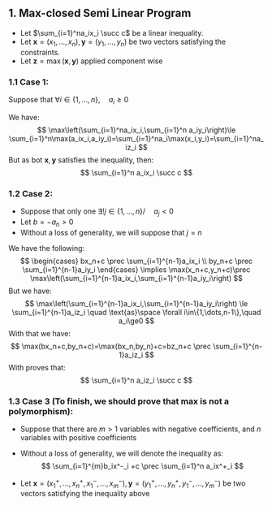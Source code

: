 
## 1. Max-closed Semi Linear Program

- Let $\sum_{i=1}^na_ix_i \succ c$ be a linear inequality.
- Let $\boldsymbol{x}=(x_1,\dots,x_n),\boldsymbol{y}=(y_1,\dots,y_n)$ be two vectors satisfying the constraints.
- Let $\boldsymbol{z}=\max(\boldsymbol{x},\boldsymbol{y})$ applied component wise

### 1.1 Case 1:
Suppose that $\forall i\in\{1,\dots,n\}, \quad a_i\ge 0$

We have:
$$
\max\left(\sum_{i=1}^na_ix_i,\sum_{i=1}^n a_iy_i\right)\le \sum_{i=1}^n\max(a_ix_i,a_iy_i)=\sum_{i=1}^na_i\max(x_i,y_i)=\sum_{i=1}^na_iz_i
$$
But as bot $\boldsymbol{x},\boldsymbol{y}$ satisfies the inequality, then:
$$
\sum_{i=1}^n a_ix_i \succ c
$$
### 1.2 Case 2:
- Suppose that only one $\exists ! j\in\{1,\dots,n\}/\quad a_j <0$ 
- Let $b=-a_n > 0$
- Without a loss of generality, we will suppose that $j=n$

We have the following:
$$
\begin{cases}
bx_n+c \prec \sum_{i=1}^{n-1}a_ix_i \\
by_n+c \prec \sum_{i=1}^{n-1}a_iy_i 
\end{cases} \implies \max(x_n+c,y_n+c)\prec \max\left(\sum_{i=1}^{n-1}a_ix_i,\sum_{i=1}^{n-1}a_iy_i\right)
$$
But we have:
$$
\max\left(\sum_{i=1}^{n-1}a_ix_i,\sum_{i=1}^{n-1}a_iy_i\right)  \le \sum_{i=1}^{n-1}a_iz_i \quad \text{as}\space \forall i\in\{1,\dots,n-1\},\quad a_i\ge0
$$
With that we have:
$$
\max(bx_n+c,by_n+c)=\max(bx_n,by_n)+c=bz_n+c \prec \sum_{i=1}^{n-1}a_iz_i
$$
With proves that:
$$
\sum_{i=1}^n a_iz_i \succ c
$$
### 1.3 Case 3 (To finish, we should prove that max is not a polymorphism):
- Suppose that there are $m>1$ variables with negative coefficients, and $n$ variables with positive coefficients

- Without a loss of generality, we will denote the inequality as:
	$$
	\sum_{i=1}^{m}b_ix^-_i +c \prec \sum_{i=1}^n a_ix^+_i
	$$
	
- Let $\boldsymbol{x}=(x_1^+,\dots,x_n^+,x_1^-,\dots,x_m^-),\boldsymbol{y}=(y_1^+,\dots,y_n^+,y_1^-,\dots,y_m^-)$ be two vectors satisfying the inequality above